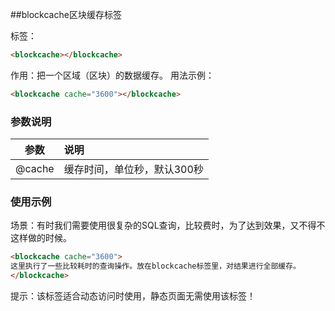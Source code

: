 
##blockcache区块缓存标签 

标签：
```html
<blockcache></blockcache> 
```

作用：把一个区域（区块）的数据缓存。
用法示例：

```html
<blockcache cache="3600"></blockcache>
```

### 参数说明

参数	|说明
----- |:-----|
@cache	|缓存时间，单位秒，默认300秒

### 使用示例

场景：有时我们需要使用很复杂的SQL查询，比较费时，为了达到效果，又不得不这样做的时候。

```html
<blockcache cache="3600">
这里执行了一些比较耗时的查询操作。放在blockcache标签里，对结果进行全部缓存。
</blockcache>
```

提示：该标签适合动态访问时使用，静态页面无需使用该标签！